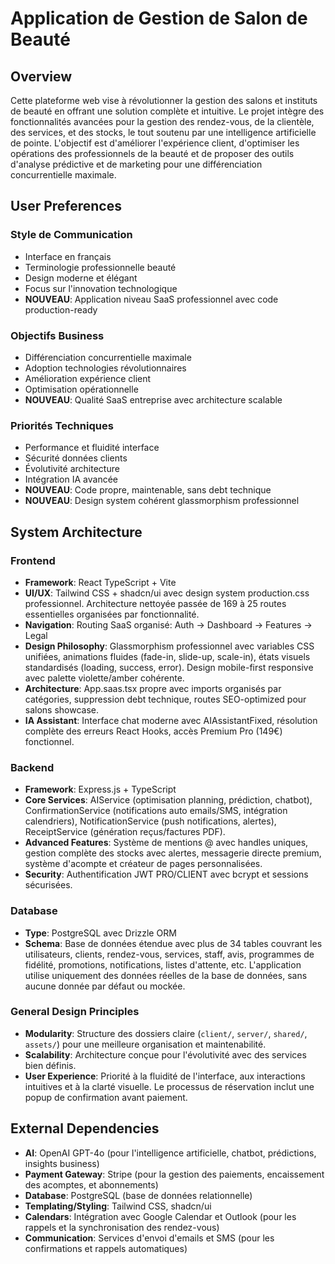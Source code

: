 # Application de Gestion de Salon de Beauté

## Overview
Cette plateforme web vise à révolutionner la gestion des salons et instituts de beauté en offrant une solution complète et intuitive. Le projet intègre des fonctionnalités avancées pour la gestion des rendez-vous, de la clientèle, des services, et des stocks, le tout soutenu par une intelligence artificielle de pointe. L'objectif est d'améliorer l'expérience client, d'optimiser les opérations des professionnels de la beauté et de proposer des outils d'analyse prédictive et de marketing pour une différenciation concurrentielle maximale.

## User Preferences

### Style de Communication
- Interface en français
- Terminologie professionnelle beauté
- Design moderne et élégant
- Focus sur l'innovation technologique
- **NOUVEAU**: Application niveau SaaS professionnel avec code production-ready

### Objectifs Business
- Différenciation concurrentielle maximale
- Adoption technologies révolutionnaires
- Amélioration expérience client
- Optimisation opérationnelle
- **NOUVEAU**: Qualité SaaS entreprise avec architecture scalable

### Priorités Techniques
- Performance et fluidité interface
- Sécurité données clients
- Évolutivité architecture
- Intégration IA avancée
- **NOUVEAU**: Code propre, maintenable, sans debt technique
- **NOUVEAU**: Design system cohérent glassmorphism professionnel

## System Architecture

### Frontend
- **Framework**: React TypeScript + Vite
- **UI/UX**: Tailwind CSS + shadcn/ui avec design system production.css professionnel. Architecture nettoyée passée de 169 à 25 routes essentielles organisées par fonctionnalité.
- **Navigation**: Routing SaaS organisé: Auth → Dashboard → Features → Legal
- **Design Philosophy**: Glassmorphism professionnel avec variables CSS unifiées, animations fluides (fade-in, slide-up, scale-in), états visuels standardisés (loading, success, error). Design mobile-first responsive avec palette violette/amber cohérente.
- **Architecture**: App.saas.tsx propre avec imports organisés par catégories, suppression debt technique, routes SEO-optimized pour salons showcase.
- **IA Assistant**: Interface chat moderne avec AIAssistantFixed, résolution complète des erreurs React Hooks, accès Premium Pro (149€) fonctionnel.

### Backend
- **Framework**: Express.js + TypeScript
- **Core Services**: AIService (optimisation planning, prédiction, chatbot), ConfirmationService (notifications auto emails/SMS, intégration calendriers), NotificationService (push notifications, alertes), ReceiptService (génération reçus/factures PDF).
- **Advanced Features**: Système de mentions @ avec handles uniques, gestion complète des stocks avec alertes, messagerie directe premium, système d'acompte et créateur de pages personnalisées.
- **Security**: Authentification JWT PRO/CLIENT avec bcrypt et sessions sécurisées.

### Database
- **Type**: PostgreSQL avec Drizzle ORM
- **Schema**: Base de données étendue avec plus de 34 tables couvrant les utilisateurs, clients, rendez-vous, services, staff, avis, programmes de fidélité, promotions, notifications, listes d'attente, etc. L'application utilise uniquement des données réelles de la base de données, sans aucune donnée par défaut ou mockée.

### General Design Principles
- **Modularity**: Structure des dossiers claire (`client/`, `server/`, `shared/`, `assets/`) pour une meilleure organisation et maintenabilité.
- **Scalability**: Architecture conçue pour l'évolutivité avec des services bien définis.
- **User Experience**: Priorité à la fluidité de l'interface, aux interactions intuitives et à la clarté visuelle. Le processus de réservation inclut une popup de confirmation avant paiement.

## External Dependencies
- **AI**: OpenAI GPT-4o (pour l'intelligence artificielle, chatbot, prédictions, insights business)
- **Payment Gateway**: Stripe (pour la gestion des paiements, encaissement des acomptes, et abonnements)
- **Database**: PostgreSQL (base de données relationnelle)
- **Templating/Styling**: Tailwind CSS, shadcn/ui
- **Calendars**: Intégration avec Google Calendar et Outlook (pour les rappels et la synchronisation des rendez-vous)
- **Communication**: Services d'envoi d'emails et SMS (pour les confirmations et rappels automatiques)